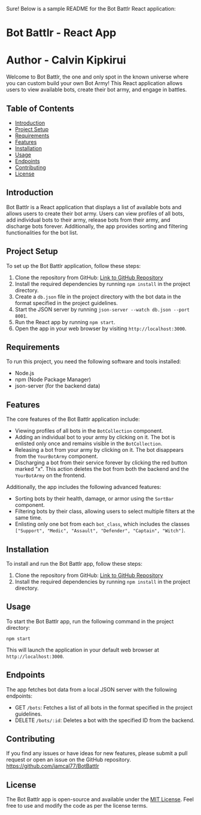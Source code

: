 Sure! Below is a sample README for the Bot Battlr React application:

# Bot Battlr - React App
# Author - Calvin Kipkirui

Welcome to Bot Battlr, the one and only spot in the known universe where you can custom build your own Bot Army! This React application allows users to view available bots, create their bot army, and engage in battles.

## Table of Contents

- [Introduction](#introduction)
- [Project Setup](#project-setup)
- [Requirements](#requirements)
- [Features](#features)
- [Installation](#installation)
- [Usage](#usage)
- [Endpoints](#endpoints)
- [Contributing](#contributing)
- [License](#license)

## Introduction

Bot Battlr is a React application that displays a list of available bots and allows users to create their bot army. Users can view profiles of all bots, add individual bots to their army, release bots from their army, and discharge bots forever. Additionally, the app provides sorting and filtering functionalities for the bot list.

## Project Setup

To set up the Bot Battlr application, follow these steps:

1. Clone the repository from GitHub: [Link to GitHub Repository](https://github.com/your-username/bot-battlr)
2. Install the required dependencies by running `npm install` in the project directory.
3. Create a `db.json` file in the project directory with the bot data in the format specified in the project guidelines.
4. Start the JSON server by running `json-server --watch db.json --port 8001`.
5. Run the React app by running `npm start`.
6. Open the app in your web browser by visiting `http://localhost:3000`.

## Requirements

To run this project, you need the following software and tools installed:

- Node.js
- npm (Node Package Manager)
- json-server (for the backend data)

## Features

The core features of the Bot Battlr application include:

- Viewing profiles of all bots in the `BotCollection` component.
- Adding an individual bot to your army by clicking on it. The bot is enlisted only once and remains visible in the `BotCollection`.
- Releasing a bot from your army by clicking on it. The bot disappears from the `YourBotArmy` component.
- Discharging a bot from their service forever by clicking the red button marked "x". This action deletes the bot from both the backend and the `YourBotArmy` on the frontend.

Additionally, the app includes the following advanced features:

- Sorting bots by their health, damage, or armor using the `SortBar` component.
- Filtering bots by their class, allowing users to select multiple filters at the same time.
- Enlisting only one bot from each `bot_class`, which includes the classes `["Support", "Medic", "Assault", "Defender", "Captain", "Witch"]`.

## Installation

To install and run the Bot Battlr app, follow these steps:

1. Clone the repository from GitHub: [Link to GitHub Repository](https://github.com/iamcal77/BotBattlr)
2. Install the required dependencies by running `npm install` in the project directory.

## Usage

To start the Bot Battlr app, run the following command in the project directory:

```
npm start
```

This will launch the application in your default web browser at `http://localhost:3000`.

## Endpoints

The app fetches bot data from a local JSON server with the following endpoints:

- GET `/bots`: Fetches a list of all bots in the format specified in the project guidelines.
- DELETE `/bots/:id`: Deletes a bot with the specified ID from the backend.

## Contributing
If you find any issues or have ideas for new features, please submit a pull request or open an issue on the GitHub repository.
https://github.com/iamcal77/BotBattlr

## License

The Bot Battlr app is open-source and available under the [MIT License](https://opensource.org/licenses/MIT). Feel free to use and modify the code as per the license terms.